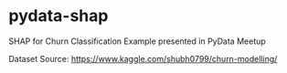 # pydata-shap
SHAP for Churn Classification Example presented in PyData Meetup

Dataset Source: https://www.kaggle.com/shubh0799/churn-modelling/
